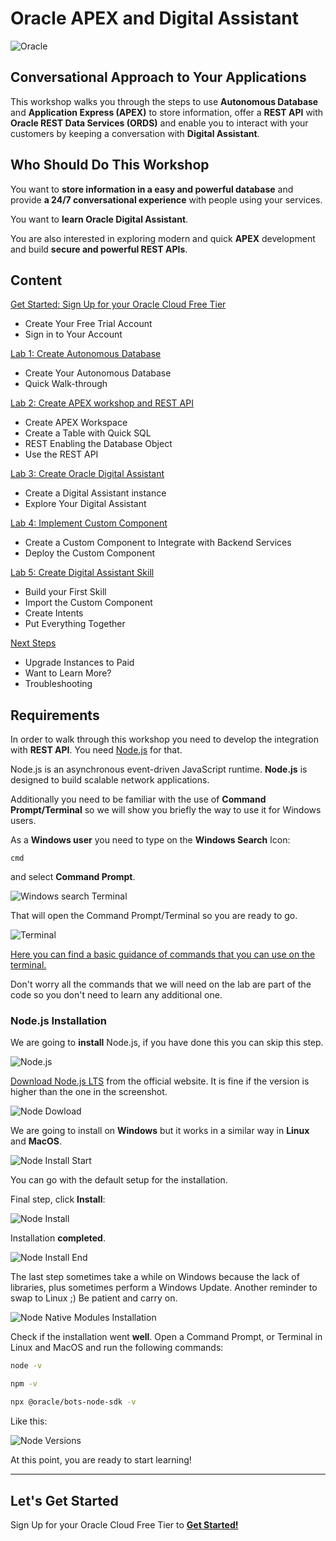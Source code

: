 # Oracle APEX and Digital Assistant

![Oracle](images/banner.png)

## Conversational Approach to Your Applications

This workshop walks you through the steps to use **Autonomous Database** and **Application Express (APEX)** to store information, offer a **REST API** with **Oracle REST Data Services (ORDS)** and enable you to interact with your customers by keeping a conversation with **Digital Assistant**.

## Who Should Do This Workshop

You want to **store information in a easy and powerful database** and provide **a 24/7 conversational experience** with people using your services.

You want to **learn Oracle Digital Assistant**.

You are also interested in exploring modern and quick **APEX** development and build **secure and powerful REST APIs**.

## Content

[Get Started: Sign Up for your Oracle Cloud Free Tier](lab0/README.md)

- Create Your Free Trial Account
- Sign in to Your Account

[Lab 1: Create Autonomous Database](lab1/README.md)

- Create Your Autonomous Database
- Quick Walk-through

[Lab 2: Create APEX workshop and REST API](lab2/README.md)

- Create APEX Workspace
- Create a Table with Quick SQL
- REST Enabling the Database Object
- Use the REST API

[Lab 3: Create Oracle Digital Assistant](lab3/README.md)

- Create a Digital Assistant instance
- Explore Your Digital Assistant

[Lab 4: Implement Custom Component](lab4/README.md)

- Create a Custom Component to Integrate with Backend Services
- Deploy the Custom Component

[Lab 5: Create Digital Assistant Skill](lab5/README.md)

- Build your First Skill
- Import the Custom Component
- Create Intents
- Put Everything Together

[Next Steps](next/README.md)

- Upgrade Instances to Paid
- Want to Learn More?
- Troubleshooting

## Requirements

In order to walk through this workshop you need to develop the integration with **REST API**. You need [Node.js](https://nodejs.org/en/) for that.

Node.js is an asynchronous event-driven JavaScript runtime. **Node.js** is designed to build scalable network applications.

Additionally you need to be familiar with the use of **Command Prompt/Terminal** so we will show you briefly the way to use it for Windows users.

As a **Windows user** you need to type on the **Windows Search** Icon:

```
cmd
```

and select **Command Prompt**.

![Windows search Terminal](./images/cmd_1.png)

That will open the Command Prompt/Terminal so you are ready to go.

![Terminal](./images/cmd_2.png)

[Here you can find a basic guidance of commands that you can use on the terminal.](https://docs.microsoft.com/en-us/windows-server/administration/windows-commands/windows-commands)

Don't worry all the commands that we will need on the lab are part of the code so you don't need to learn any additional one.

### Node.js Installation

We are going to **install** Node.js, if you have done this you can skip this step.

![Node.js](./images/nodejs.png)

[Download Node.js LTS](https://nodejs.org/en/download/) from the official website. It is fine if the version is higher than the one in the screenshot.

![Node Dowload](./images/node_download.png)

We are going to install on **Windows** but it works in a similar way in **Linux** and **MacOS**.

![Node Install Start](./images/node_install_start.png)

You can go with the default setup for the installation.

Final step, click **Install**:

![Node Install](./images/node_install.png)

Installation **completed**.

![Node Install End](./images/node_install_end.png)

The last step sometimes take a while on Windows because the lack of libraries, plus sometimes perform a Windows Update. Another reminder to swap to Linux ;) Be patient and carry on.

![Node Native Modules Installation](./images/node_native_module.png)

Check if the installation went **well**. Open a Command Prompt, or Terminal in Linux and MacOS and run the following commands:

```bash
node -v
```

```bash
npm -v
```

```bash
npx @oracle/bots-node-sdk -v
```

Like this:

![Node Versions](./images/node_versions.png)

At this point, you are ready to start learning!

---

## Let's Get Started

Sign Up for your Oracle Cloud Free Tier to [**Get Started!**](./lab0/README.md)
